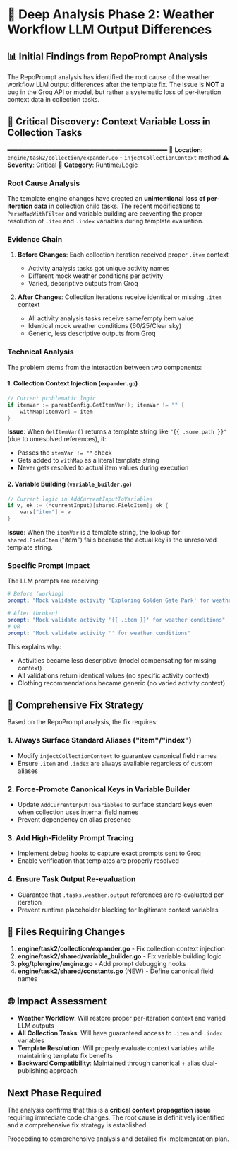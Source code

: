# 🔎 Deep Analysis Phase 2: Weather Workflow LLM Output Differences

## 📊 Initial Findings from RepoPrompt Analysis

The RepoPrompt analysis has identified the root cause of the weather workflow LLM output differences after the template fix. The issue is **NOT** a bug in the Groq API or model, but rather a systematic loss of per-iteration context data in collection tasks.

## 🧩 Critical Discovery: Context Variable Loss in Collection Tasks

━━━━━━━━━━━━━━━━━━━━━━━━━━━━━━━━━━━━━━━━━━━
📍 **Location**: `engine/task2/collection/expander.go` - `injectCollectionContext` method
⚠️ **Severity**: Critical
📂 **Category**: Runtime/Logic

### Root Cause Analysis

The template engine changes have created an **unintentional loss of per-iteration data** in collection child tasks. The recent modifications to `ParseMapWithFilter` and variable building are preventing the proper resolution of `.item` and `.index` variables during template evaluation.

### Evidence Chain

1. **Before Changes**: Each collection iteration received proper `.item` context
   - Activity analysis tasks got unique activity names
   - Different mock weather conditions per activity
   - Varied, descriptive outputs from Groq

2. **After Changes**: Collection iterations receive identical or missing `.item` context
   - All activity analysis tasks receive same/empty item value
   - Identical mock weather conditions (60/25/Clear sky)
   - Generic, less descriptive outputs from Groq

### Technical Analysis

The problem stems from the interaction between two components:

#### 1. Collection Context Injection (`expander.go`)

```go
// Current problematic logic
if itemVar := parentConfig.GetItemVar(); itemVar != "" {
    withMap[itemVar] = item
}
```

**Issue**: When `GetItemVar()` returns a template string like `"{{ .some.path }}"` (due to unresolved references), it:

- Passes the `itemVar != ""` check
- Gets added to `withMap` as a literal template string
- Never gets resolved to actual item values during execution

#### 2. Variable Building (`variable_builder.go`)

```go
// Current logic in AddCurrentInputToVariables
if v, ok := (*currentInput)[shared.FieldItem]; ok {
    vars["item"] = v
}
```

**Issue**: When the `itemVar` is a template string, the lookup for `shared.FieldItem` ("item") fails because the actual key is the unresolved template string.

### Specific Prompt Impact

The LLM prompts are receiving:

```yaml
# Before (working)
prompt: "Mock validate activity 'Exploring Golden Gate Park' for weather conditions"

# After (broken)
prompt: "Mock validate activity '{{ .item }}' for weather conditions"
# OR
prompt: "Mock validate activity '' for weather conditions"
```

This explains why:

- Activities became less descriptive (model compensating for missing context)
- All validations return identical values (no specific activity context)
- Clothing recommendations became generic (no varied activity context)

## 🎯 Comprehensive Fix Strategy

Based on the RepoPrompt analysis, the fix requires:

### 1. Always Surface Standard Aliases ("item"/"index")

- Modify `injectCollectionContext` to guarantee canonical field names
- Ensure `.item` and `.index` are always available regardless of custom aliases

### 2. Force-Promote Canonical Keys in Variable Builder

- Update `AddCurrentInputToVariables` to surface standard keys even when collection uses internal field names
- Prevent dependency on alias presence

### 3. Add High-Fidelity Prompt Tracing

- Implement debug hooks to capture exact prompts sent to Groq
- Enable verification that templates are properly resolved

### 4. Ensure Task Output Re-evaluation

- Guarantee that `.tasks.weather.output` references are re-evaluated per iteration
- Prevent runtime placeholder blocking for legitimate context variables

## 🔗 Files Requiring Changes

1. **engine/task2/collection/expander.go** - Fix collection context injection
2. **engine/task2/shared/variable_builder.go** - Fix variable building logic
3. **pkg/tplengine/engine.go** - Add prompt debugging hooks
4. **engine/task2/shared/constants.go** (NEW) - Define canonical field names

## 🌐 Impact Assessment

- **Weather Workflow**: Will restore proper per-iteration context and varied LLM outputs
- **All Collection Tasks**: Will have guaranteed access to `.item` and `.index` variables
- **Template Resolution**: Will properly evaluate context variables while maintaining template fix benefits
- **Backward Compatibility**: Maintained through canonical + alias dual-publishing approach

## Next Phase Required

The analysis confirms that this is a **critical context propagation issue** requiring immediate code changes. The root cause is definitively identified and a comprehensive fix strategy is established.

Proceeding to comprehensive analysis and detailed fix implementation plan.
